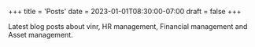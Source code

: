 +++
title = 'Posts'
date = 2023-01-01T08:30:00-07:00
draft = false
+++

Latest blog posts about vinr, HR management, Financial management and Asset management.
